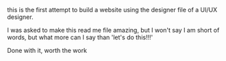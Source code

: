 this is the first attempt to build a website using the designer file of a UI/UX designer.

I was asked to make this read me file amazing, but I won't say I am short of words, but what more can I say than 'let's do this!!!'

Done with it, worth the work